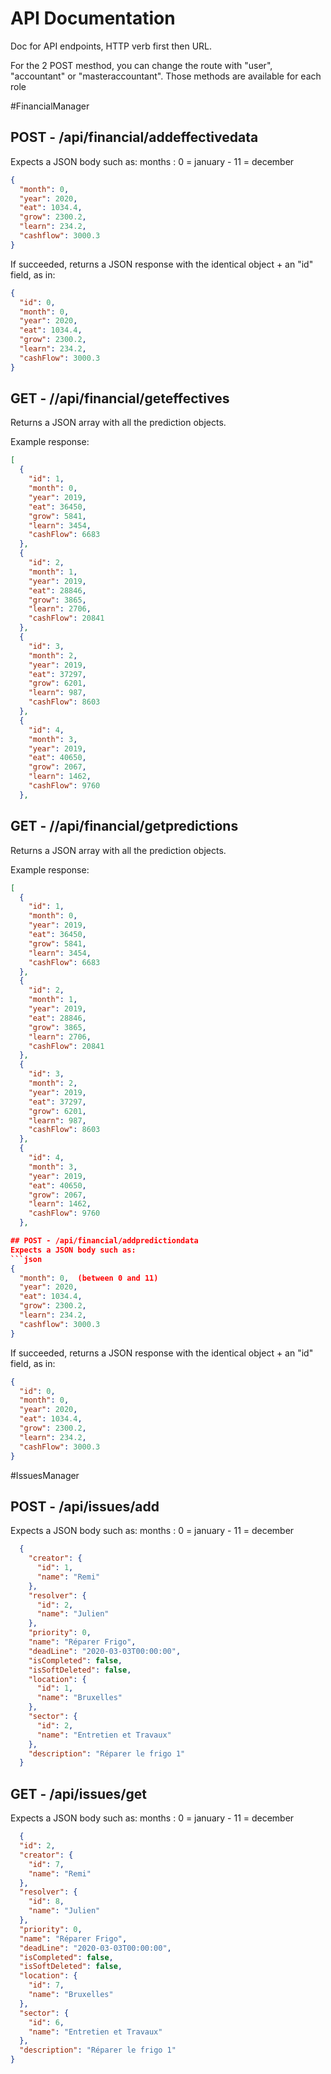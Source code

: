 # API Documentation
Doc for API endpoints, HTTP verb first then URL.

For the 2 POST mesthod, you can change the route with "user", "accountant" or "masteraccountant". 
Those methods are available for each role

#FinancialManager
## POST - /api/financial/addeffectivedata
Expects a JSON body such as:
months : 0 = january - 11 = december
```json
{
  "month": 0,  
  "year": 2020,
  "eat": 1034.4,
  "grow": 2300.2,
  "learn": 234.2,
  "cashflow": 3000.3
}
```

If succeeded, returns a JSON response with the identical object + an "id" field, as in:
```json
{
  "id": 0,
  "month": 0,
  "year": 2020,
  "eat": 1034.4,
  "grow": 2300.2,
  "learn": 234.2,
  "cashFlow": 3000.3
}
```

## GET - //api/financial/geteffectives
Returns a JSON array with all the prediction objects.

Example response:
```json
[
  {
    "id": 1,
    "month": 0,
    "year": 2019,
    "eat": 36450,
    "grow": 5841,
    "learn": 3454,
    "cashFlow": 6683
  },
  {
    "id": 2,
    "month": 1,
    "year": 2019,
    "eat": 28846,
    "grow": 3865,
    "learn": 2706,
    "cashFlow": 20841
  },
  {
    "id": 3,
    "month": 2,
    "year": 2019,
    "eat": 37297,
    "grow": 6201,
    "learn": 987,
    "cashFlow": 8603
  },
  {
    "id": 4,
    "month": 3,
    "year": 2019,
    "eat": 40650,
    "grow": 2067,
    "learn": 1462,
    "cashFlow": 9760
  },

```
## GET - //api/financial/getpredictions
Returns a JSON array with all the prediction objects.

Example response:
```json
[
  {
    "id": 1,
    "month": 0,
    "year": 2019,
    "eat": 36450,
    "grow": 5841,
    "learn": 3454,
    "cashFlow": 6683
  },
  {
    "id": 2,
    "month": 1,
    "year": 2019,
    "eat": 28846,
    "grow": 3865,
    "learn": 2706,
    "cashFlow": 20841
  },
  {
    "id": 3,
    "month": 2,
    "year": 2019,
    "eat": 37297,
    "grow": 6201,
    "learn": 987,
    "cashFlow": 8603
  },
  {
    "id": 4,
    "month": 3,
    "year": 2019,
    "eat": 40650,
    "grow": 2067,
    "learn": 1462,
    "cashFlow": 9760
  },

## POST - /api/financial/addpredictiondata
Expects a JSON body such as:
```json
{
  "month": 0,  (between 0 and 11)
  "year": 2020,
  "eat": 1034.4,
  "grow": 2300.2,
  "learn": 234.2,
  "cashflow": 3000.3
}
```

If succeeded, returns a JSON response with the identical object + an "id" field, as in:
```json
{
  "id": 0,
  "month": 0,
  "year": 2020,
  "eat": 1034.4,
  "grow": 2300.2,
  "learn": 234.2,
  "cashFlow": 3000.3
}
```

#IssuesManager
## POST - /api/issues/add
Expects a JSON body such as:
months : 0 = january - 11 = december
```json
  {
    "creator": {
      "id": 1,
      "name": "Remi"
    },
    "resolver": {
      "id": 2,
      "name": "Julien"
    },
    "priority": 0,
    "name": "Réparer Frigo",
    "deadLine": "2020-03-03T00:00:00",
    "isCompleted": false,
    "isSoftDeleted": false,
    "location": {
      "id": 1,
      "name": "Bruxelles"
    },
    "sector": {
      "id": 2,
      "name": "Entretien et Travaux"
    },
    "description": "Réparer le frigo 1"
  }
```
## GET - /api/issues/get
Expects a JSON body such as:
months : 0 = january - 11 = december
```json
  {
  "id": 2,
  "creator": {
    "id": 7,
    "name": "Remi"
  },
  "resolver": {
    "id": 8,
    "name": "Julien"
  },
  "priority": 0,
  "name": "Réparer Frigo",
  "deadLine": "2020-03-03T00:00:00",
  "isCompleted": false,
  "isSoftDeleted": false,
  "location": {
    "id": 7,
    "name": "Bruxelles"
  },
  "sector": {
    "id": 6,
    "name": "Entretien et Travaux"
  },
  "description": "Réparer le frigo 1"
}
```
